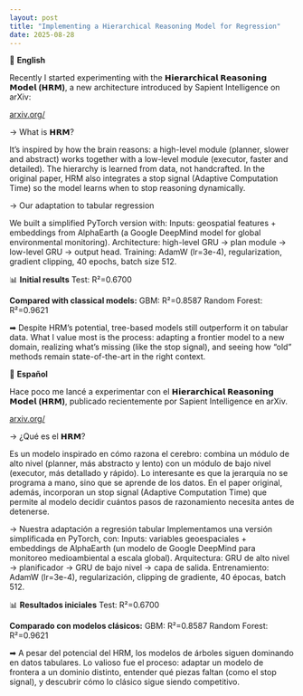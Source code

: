 ```yaml
---
layout: post
title: "Implementing a Hierarchical Reasoning Model for Regression"
date: 2025-08-28
---
```




📄 **English**



Recently I started experimenting with the **𝗛𝗶𝗲𝗿𝗮𝗿𝗰𝗵𝗶𝗰𝗮𝗹 𝗥𝗲𝗮𝘀𝗼𝗻𝗶𝗻𝗴 𝗠𝗼𝗱𝗲𝗹 (𝗛𝗥𝗠)**, a new architecture introduced by Sapient Intelligence on arXiv:

[arxiv.org/](https://arxiv.org/pdf/2506.21734)



→ What is **𝗛𝗥𝗠**?



It’s inspired by how the brain reasons: a high-level module (planner, slower and abstract) works together with a low-level module (executor, faster and detailed). The hierarchy is learned from data, not handcrafted. In the original paper, HRM also integrates a stop signal (Adaptive Computation Time) so the model learns when to stop reasoning dynamically.



→ Our adaptation to tabular regression



We built a simplified PyTorch version with:
Inputs: geospatial features + embeddings from AlphaEarth (a Google DeepMind model for global environmental monitoring).
Architecture: high-level GRU → plan module → low-level GRU → output head.
Training: AdamW (lr=3e-4), regularization, gradient clipping, 40 epochs, batch size 512.



📊 **Initial results**
Test: R²=0.6700



**Compared with classical models:**
GBM: R²=0.8587
Random Forest: R²=0.9621



➡ Despite HRM’s potential, tree-based models still outperform it on tabular data.
What I value most is the process: adapting a frontier model to a new domain, realizing what’s missing (like the stop signal), and seeing how “old” methods remain state-of-the-art in the right context.




📄 **Español**



Hace poco me lancé a experimentar con el **𝗛𝗶𝗲𝗿𝗮𝗿𝗰𝗵𝗶𝗰𝗮𝗹 𝗥𝗲𝗮𝘀𝗼𝗻𝗶𝗻𝗴 𝗠𝗼𝗱𝗲𝗹 (𝗛𝗥𝗠)**, publicado recientemente por Sapient Intelligence en arXiv.

[arxiv.org/](https://arxiv.org/pdf/2506.21734)




→ ¿Qué es el **𝗛𝗥𝗠**?



 Es un modelo inspirado en cómo razona el cerebro: combina un módulo de alto nivel (planner, más abstracto y lento) con un módulo de bajo nivel (executor, más detallado y rápido). Lo interesante es que la jerarquía no se programa a mano, sino que se aprende de los datos. En el paper original, además, incorporan un stop signal (Adaptive Computation Time) que permite al modelo decidir cuántos pasos de razonamiento necesita antes de detenerse.



→ Nuestra adaptación a regresión tabular
 Implementamos una versión simplificada en PyTorch, con:
Inputs: variables geoespaciales + embeddings de AlphaEarth (un modelo de Google DeepMind para monitoreo medioambiental a escala global).
Arquitectura: GRU de alto nivel → planificador → GRU de bajo nivel → capa de salida.
Entrenamiento: AdamW (lr=3e-4), regularización, clipping de gradiente, 40 épocas, batch 512.



📊 **Resultados iniciales**
Test: R²=0.6700



**Comparado con modelos clásicos:**
GBM: R²=0.8587
Random Forest: R²=0.9621



➡ A pesar del potencial del HRM, los modelos de árboles siguen dominando en datos tabulares.
Lo valioso fue el proceso: adaptar un modelo de frontera a un dominio distinto, entender qué piezas faltan (como el stop signal), y descubrir cómo lo clásico sigue siendo competitivo.

